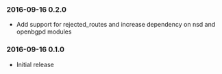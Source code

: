 ### 2016-09-16 0.2.0
* Add support for rejected_routes and increase dependency on nsd and openbgpd modules

### 2016-09-16 0.1.0
* Initial release

